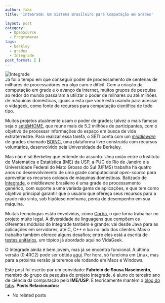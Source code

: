 ```yaml
---
author: fabs
title: 'InteGrade: Um Sistema Brasileiro para Computação em Grades'

layout: post
category:
  - OpenSource
  - Programacao
tags:
  - berkley
  - grades
  - Integrade
post_format: [ ]
---
```

![Integrade][1]  
Já foi o tempo em que conseguir poder de processamento de centenas de milhares de processadores era algo caro e difícil. Com a criação da computação em grade e o avanço da internet, muitos grupos de pesquisa ao redor do mundo passaram a utilizar o poder de milhares ou até milhões de máquinas domésticas, iguais a esta que você está usando para acessar o vidageek, como fonte de recursos para computação científica de todo tipo.

Muitos projetos atualmente usam o poder de grades; talvez o mais famoso seja o [seti@HOME][2], que reune mais de 5.2 milhões de participantes, com o objetivo de processar informações do espaço em busca de vida extraterrestre. Para realizar essa tarefa, o SETI conta com um [*middleware*][3] de grades chamado [BOINC][4], uma plataforma livre construída com recursos voluntários, desenvolvido pela Universidade de Berkeley.

Mas não é só Berkeley que entende do assunto. Uma união entre o Instituto de Matemática e Estatística (IME) da USP, a PUC do Rio de Janeiro e a Universidade Federal do Mato Grosso do Sul (UFMS) trabalha há quatro anos no desenvolvimento de uma grade computacional *open-source* para aproveitar os recursos ociosos de máquinas domésticas. Batizado de [Integrade][5], o *middleware* brasileiro é uma grade de processamento genérico, com suporte a uma variada gama de aplicações, e que tem como objetivo principal garantir que o usuário que ofereça seus recursos para a grade não sinta, sob hipótese nenhuma, perda de desempenho em sua máquina.

Muitas tecnologias estão envolvidas, como [Corba][6], o que torna trabalhar no projeto muito legal. A diversidade de linguagens que compõem os diferentes módulos do Integrade também é grande: vai desde Java para as aplicações em servidores, até C, C++ e lua no lado dos clientes. Mas o trabalho também oferece alguns desafios; entre eles está a escrita de [testes unitários][7], um tópico já abordado aqui no VidaGeek.

O Integrade ainda é bem jovem, mas já se encontra funcional. A última versão (0.4RC2) pode ser obtida [aqui][8]. Por hora, só funciona em Linux, mas para a próxima versão já teremos ele rodando em Macs e Windows.

Este post foi escrito por um convidado: **Fabricio de Sousa Nascimento**, membro do grupo de pesquisa do projeto Integrade, é aluno do terceiro ano de ciência da computação pelo **IME/USP**. E teoricamente mantém o [blog do fabs][9]. 
**Posts Relacionados:** 
*   No related posts












 [1]: http://vidageek.net/wp-content/uploads/2008/09/integrade.png
 [2]: http://setiathome.berkeley.edu/ "seti@HOME"
 [3]: http://pt.wikipedia.org/wiki/Middleware "Mais ou menos como o software que está no 'meio'."
 [4]: http://boinc.berkeley.edu/ "boinc"
 [5]: http://integrade.incubadora.fapesp.br/ "Integrade"
 [6]: http://pt.wikipedia.org/wiki/CORBA "mais wikipedia..."
 [7]: http://vidageek.net/2008/03/28/testes-unitarios-em-c/ "testes"
 [8]: http://integrade.incubadora.fapesp.br/ "se já estiver no ar novamente ..."
 [9]: http://cemshost.com.br/~fabsn/dev/doku.php "Faz tempo que não Atualiza!"





